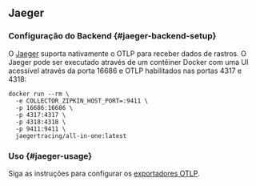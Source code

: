 ## Jaeger

### Configuração do Backend {#jaeger-backend-setup}

O [Jaeger](https://www.jaegertracing.io/) suporta nativamente o OTLP para
receber dados de rastros. O Jaeger pode ser executado através de um contêiner
Docker com uma UI acessível através da porta 16686 e OTLP habilitados nas portas
4317 e 4318:

```shell
docker run --rm \
  -e COLLECTOR_ZIPKIN_HOST_PORT=:9411 \
  -p 16686:16686 \
  -p 4317:4317 \
  -p 4318:4318 \
  -p 9411:9411 \
  jaegertracing/all-in-one:latest
```

### Uso {#jaeger-usage}

Siga as instruções para configurar os [exportadores OTLP](#otlp-dependencies).
